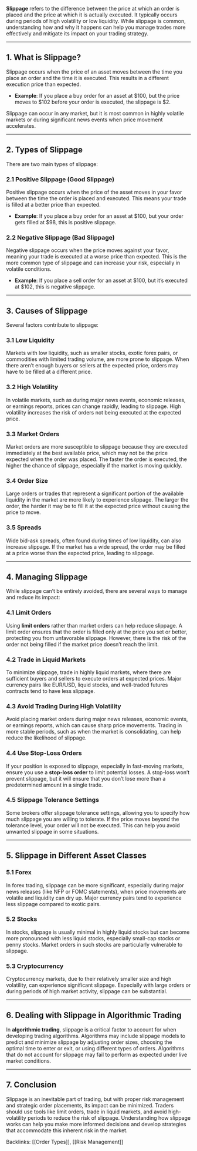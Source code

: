 **Slippage** refers to the difference between the price at which an order is placed and the price at which it is actually executed. It typically occurs during periods of high volatility or low liquidity. While slippage is common, understanding how and why it happens can help you manage trades more effectively and mitigate its impact on your trading strategy.

---

## 1. **What is Slippage?**

Slippage occurs when the price of an asset moves between the time you place an order and the time it is executed. This results in a different execution price than expected. 

- **Example**: If you place a buy order for an asset at $100, but the price moves to $102 before your order is executed, the slippage is $2.
  
Slippage can occur in any market, but it is most common in highly volatile markets or during significant news events when price movement accelerates.

---

## 2. **Types of Slippage**

There are two main types of slippage:

### 2.1 **Positive Slippage (Good Slippage)**
Positive slippage occurs when the price of the asset moves in your favor between the time the order is placed and executed. This means your trade is filled at a better price than expected.

- **Example**: If you place a buy order for an asset at $100, but your order gets filled at $98, this is positive slippage.

### 2.2 **Negative Slippage (Bad Slippage)**
Negative slippage occurs when the price moves against your favor, meaning your trade is executed at a worse price than expected. This is the more common type of slippage and can increase your risk, especially in volatile conditions.

- **Example**: If you place a sell order for an asset at $100, but it’s executed at $102, this is negative slippage.

---

## 3. **Causes of Slippage**

Several factors contribute to slippage:

### 3.1 **Low Liquidity**
Markets with low liquidity, such as smaller stocks, exotic forex pairs, or commodities with limited trading volume, are more prone to slippage. When there aren’t enough buyers or sellers at the expected price, orders may have to be filled at a different price.

### 3.2 **High Volatility**
In volatile markets, such as during major news events, economic releases, or earnings reports, prices can change rapidly, leading to slippage. High volatility increases the risk of orders not being executed at the expected price.

### 3.3 **Market Orders**
Market orders are more susceptible to slippage because they are executed immediately at the best available price, which may not be the price expected when the order was placed. The faster the order is executed, the higher the chance of slippage, especially if the market is moving quickly.

### 3.4 **Order Size**
Large orders or trades that represent a significant portion of the available liquidity in the market are more likely to experience slippage. The larger the order, the harder it may be to fill it at the expected price without causing the price to move.

### 3.5 **Spreads**
Wide bid-ask spreads, often found during times of low liquidity, can also increase slippage. If the market has a wide spread, the order may be filled at a price worse than the expected price, leading to slippage.

---

## 4. **Managing Slippage**

While slippage can’t be entirely avoided, there are several ways to manage and reduce its impact:

### 4.1 **Limit Orders**
Using **limit orders** rather than market orders can help reduce slippage. A limit order ensures that the order is filled only at the price you set or better, protecting you from unfavorable slippage. However, there is the risk of the order not being filled if the market price doesn’t reach the limit.

### 4.2 **Trade in Liquid Markets**
To minimize slippage, trade in highly liquid markets, where there are sufficient buyers and sellers to execute orders at expected prices. Major currency pairs like EUR/USD, liquid stocks, and well-traded futures contracts tend to have less slippage.

### 4.3 **Avoid Trading During High Volatility**
Avoid placing market orders during major news releases, economic events, or earnings reports, which can cause sharp price movements. Trading in more stable periods, such as when the market is consolidating, can help reduce the likelihood of slippage.

### 4.4 **Use Stop-Loss Orders**
If your position is exposed to slippage, especially in fast-moving markets, ensure you use a **stop-loss order** to limit potential losses. A stop-loss won’t prevent slippage, but it will ensure that you don’t lose more than a predetermined amount in a single trade.

### 4.5 **Slippage Tolerance Settings**
Some brokers offer slippage tolerance settings, allowing you to specify how much slippage you are willing to tolerate. If the price moves beyond the tolerance level, your order will not be executed. This can help you avoid unwanted slippage in some situations.

---

## 5. **Slippage in Different Asset Classes**

### 5.1 **Forex**
In forex trading, slippage can be more significant, especially during major news releases (like NFP or FOMC statements), when price movements are volatile and liquidity can dry up. Major currency pairs tend to experience less slippage compared to exotic pairs.

### 5.2 **Stocks**
In stocks, slippage is usually minimal in highly liquid stocks but can become more pronounced with less liquid stocks, especially small-cap stocks or penny stocks. Market orders in such stocks are particularly vulnerable to slippage.

### 5.3 **Cryptocurrency**
Cryptocurrency markets, due to their relatively smaller size and high volatility, can experience significant slippage. Especially with large orders or during periods of high market activity, slippage can be substantial.

---

## 6. **Dealing with Slippage in Algorithmic Trading**

In **algorithmic trading**, slippage is a critical factor to account for when developing trading algorithms. Algorithms may include slippage models to predict and minimize slippage by adjusting order sizes, choosing the optimal time to enter or exit, or using different types of orders. Algorithms that do not account for slippage may fail to perform as expected under live market conditions.

---

## 7. **Conclusion**

Slippage is an inevitable part of trading, but with proper risk management and strategic order placements, its impact can be minimized. Traders should use tools like limit orders, trade in liquid markets, and avoid high-volatility periods to reduce the risk of slippage. Understanding how slippage works can help you make more informed decisions and develop strategies that accommodate this inherent risk in the market.

Backlinks: [[Order Types]], [[Risk Management]]